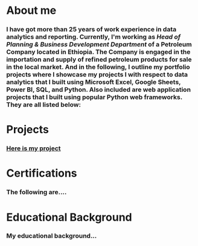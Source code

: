 # About me
### I have got more than 25 years of work experience in data analytics and reporting. Currently, I'm working as *Head of Planning & Business Development Department* of a Petroleum Company located in Ethiopia. The Company is engaged in the importation and supply of refined petroleum products for sale in the local market. And in the following,  I outline my portfolio projects where I showcase my projects I with respect to data analytics that I built using Microsoft Excel, Google Sheets, Power BI, SQL, and Python. Also included are web application projects that I built using popular Python web frameworks. They are all listed below:

# Projects 
### [Here is my project](#[https://github.com/addiscodr/coffee-shop-sales-anaysis](https://github.com/addiscodr/coffee-shop-sales-anaysis))

# Certifications
### The following are....

# Educational Background
### My educational background...
